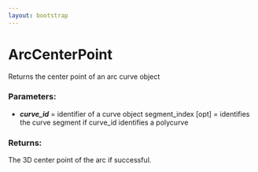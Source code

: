 ```yaml
---
layout: bootstrap
---
```


# ArcCenterPoint

Returns the center point of an arc curve object
          

### Parameters:

- ***curve_id*** = identifier of a curve object
segment_index [opt] = identifies the curve segment if
curve_id identifies a polycurve
        

### Returns:


The 3D center point of the arc if successful.
        


